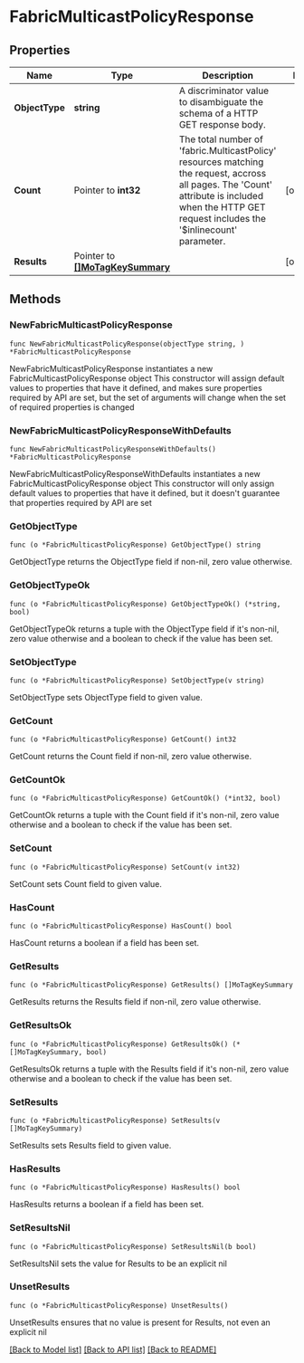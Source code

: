 # FabricMulticastPolicyResponse

## Properties

Name | Type | Description | Notes
------------ | ------------- | ------------- | -------------
**ObjectType** | **string** | A discriminator value to disambiguate the schema of a HTTP GET response body. | 
**Count** | Pointer to **int32** | The total number of &#39;fabric.MulticastPolicy&#39; resources matching the request, accross all pages. The &#39;Count&#39; attribute is included when the HTTP GET request includes the &#39;$inlinecount&#39; parameter. | [optional] 
**Results** | Pointer to [**[]MoTagKeySummary**](MoTagKeySummary.md) |  | [optional] 

## Methods

### NewFabricMulticastPolicyResponse

`func NewFabricMulticastPolicyResponse(objectType string, ) *FabricMulticastPolicyResponse`

NewFabricMulticastPolicyResponse instantiates a new FabricMulticastPolicyResponse object
This constructor will assign default values to properties that have it defined,
and makes sure properties required by API are set, but the set of arguments
will change when the set of required properties is changed

### NewFabricMulticastPolicyResponseWithDefaults

`func NewFabricMulticastPolicyResponseWithDefaults() *FabricMulticastPolicyResponse`

NewFabricMulticastPolicyResponseWithDefaults instantiates a new FabricMulticastPolicyResponse object
This constructor will only assign default values to properties that have it defined,
but it doesn't guarantee that properties required by API are set

### GetObjectType

`func (o *FabricMulticastPolicyResponse) GetObjectType() string`

GetObjectType returns the ObjectType field if non-nil, zero value otherwise.

### GetObjectTypeOk

`func (o *FabricMulticastPolicyResponse) GetObjectTypeOk() (*string, bool)`

GetObjectTypeOk returns a tuple with the ObjectType field if it's non-nil, zero value otherwise
and a boolean to check if the value has been set.

### SetObjectType

`func (o *FabricMulticastPolicyResponse) SetObjectType(v string)`

SetObjectType sets ObjectType field to given value.


### GetCount

`func (o *FabricMulticastPolicyResponse) GetCount() int32`

GetCount returns the Count field if non-nil, zero value otherwise.

### GetCountOk

`func (o *FabricMulticastPolicyResponse) GetCountOk() (*int32, bool)`

GetCountOk returns a tuple with the Count field if it's non-nil, zero value otherwise
and a boolean to check if the value has been set.

### SetCount

`func (o *FabricMulticastPolicyResponse) SetCount(v int32)`

SetCount sets Count field to given value.

### HasCount

`func (o *FabricMulticastPolicyResponse) HasCount() bool`

HasCount returns a boolean if a field has been set.

### GetResults

`func (o *FabricMulticastPolicyResponse) GetResults() []MoTagKeySummary`

GetResults returns the Results field if non-nil, zero value otherwise.

### GetResultsOk

`func (o *FabricMulticastPolicyResponse) GetResultsOk() (*[]MoTagKeySummary, bool)`

GetResultsOk returns a tuple with the Results field if it's non-nil, zero value otherwise
and a boolean to check if the value has been set.

### SetResults

`func (o *FabricMulticastPolicyResponse) SetResults(v []MoTagKeySummary)`

SetResults sets Results field to given value.

### HasResults

`func (o *FabricMulticastPolicyResponse) HasResults() bool`

HasResults returns a boolean if a field has been set.

### SetResultsNil

`func (o *FabricMulticastPolicyResponse) SetResultsNil(b bool)`

 SetResultsNil sets the value for Results to be an explicit nil

### UnsetResults
`func (o *FabricMulticastPolicyResponse) UnsetResults()`

UnsetResults ensures that no value is present for Results, not even an explicit nil

[[Back to Model list]](../README.md#documentation-for-models) [[Back to API list]](../README.md#documentation-for-api-endpoints) [[Back to README]](../README.md)


